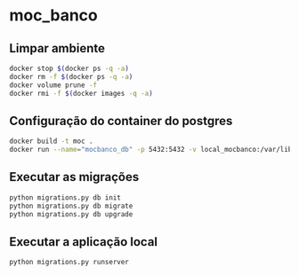 # moc_banco

## Limpar ambiente

```sh
docker stop $(docker ps -q -a)
docker rm -f $(docker ps -q -a)
docker volume prune -f
docker rmi -f $(docker images -q -a)
```

## Configuração do container do postgres
```sh
docker build -t moc .
docker run --name="mocbanco_db" -p 5432:5432 -v local_mocbanco:/var/lib/postgresql/data moc
```

## Executar as migrações
```sh
python migrations.py db init
python migrations.py db migrate
python migrations.py db upgrade
```

## Executar a aplicação local
```sh
python migrations.py runserver
```
